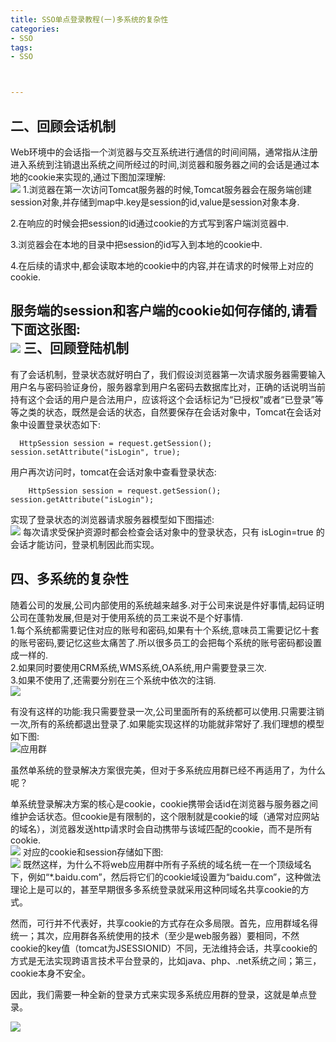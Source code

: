 ```yaml
---
title: SSO单点登录教程(一)多系统的复杂性
categories:
- SSO
tags:
- SSO



---
```





二、回顾会话机制
--------

Web环境中的会话指一个浏览器与交互系统进行通信的时间间隔，通常指从注册进入系统到注销退出系统之间所经过的时间,浏览器和服务器之间的会话是通过本地的cookie来实现的,通过下图加深理解:  
![](http://i2.51cto.com/images/blog/201810/05/4c69bd92b81600894b3a8b3960b68f94.png?x-oss-process=image/watermark,size_16,text_QDUxQ1RP5Y2a5a6i,color_FFFFFF,t_100,g_se,x_10,y_10,shadow_90,type_ZmFuZ3poZW5naGVpdGk=)
1.浏览器在第一次访问Tomcat服务器的时候,Tomcat服务器会在服务端创建session对象,并存储到map中.key是session的id,value是session对象本身.  

2.在响应的时候会把session的id通过cookie的方式写到客户端浏览器中.  

3.浏览器会在本地的目录中把session的id写入到本地的cookie中.  

4.在后续的请求中,都会读取本地的cookie中的内容,并在请求的时候带上对应的cookie.

服务端的session和客户端的cookie如何存储的,请看下面这张图:  
![](http://i2.51cto.com/images/blog/201810/05/ed0328b0f5ab544291d7cd9302af9a2c.jpg?x-oss-process=image/watermark,size_16,text_QDUxQ1RP5Y2a5a6i,color_FFFFFF,t_100,g_se,x_10,y_10,shadow_90,type_ZmFuZ3poZW5naGVpdGk=)
三、回顾登陆机制
--------

有了会话机制，登录状态就好明白了，我们假设浏览器第一次请求服务器需要输入用户名与密码验证身份，服务器拿到用户名密码去数据库比对，正确的话说明当前持有这个会话的用户是合法用户，应该将这个会话标记为“已授权”或者“已登录”等等之类的状态，既然是会话的状态，自然要保存在会话对象中，Tomcat在会话对象中设置登录状态如下:

      HttpSession session = request.getSession();  session.setAttribute("isLogin", true);

用户再次访问时，tomcat在会话对象中查看登录状态:

        HttpSession session = request.getSession();    session.getAttribute("isLogin");

实现了登录状态的浏览器请求服务器模型如下图描述:  
![](http://i2.51cto.com/images/blog/201810/05/17a665ac911f100018fd65e87edc0003.png?x-oss-process=image/watermark,size_16,text_QDUxQ1RP5Y2a5a6i,color_FFFFFF,t_100,g_se,x_10,y_10,shadow_90,type_ZmFuZ3poZW5naGVpdGk=)
每次请求受保护资源时都会检查会话对象中的登录状态，只有 isLogin=true 的会话才能访问，登录机制因此而实现。

四、多系统的复杂性
---------

随着公司的发展,公司内部使用的系统越来越多.对于公司来说是件好事情,起码证明公司在蓬勃发展,但是对于使用系统的员工来说不是个好事情.  
1.每个系统都需要记住对应的账号和密码,如果有十个系统,意味员工需要记忆十套的账号密码,要记忆这些太痛苦了.所以很多员工的会把每个系统的账号密码都设置成一样的.  
2.如果同时要使用CRM系统,WMS系统,OA系统,用户需要登录三次.  
3.如果不使用了,还需要分别在三个系统中依次的注销.  
![](http://i2.51cto.com/images/blog/201810/05/12f539144feec6d5ee5d3a09e6d3f063.png?x-oss-process=image/watermark,size_16,text_QDUxQ1RP5Y2a5a6i,color_FFFFFF,t_100,g_se,x_10,y_10,shadow_90,type_ZmFuZ3poZW5naGVpdGk=)

有没有这样的功能:我只需要登录一次,公司里面所有的系统都可以使用.只需要注销一次,所有的系统都退出登录了.如果能实现这样的功能就非常好了.我们理想的模型如下图:  
![应用群](https://upload-images.jianshu.io/upload_images/5815733-3259c879458426f5.png?imageMogr2/auto-orient/strip%7CimageView2/2/w/1240)

虽然单系统的登录解决方案很完美，但对于多系统应用群已经不再适用了，为什么呢？

单系统登录解决方案的核心是cookie，cookie携带会话id在浏览器与服务器之间维护会话状态。但cookie是有限制的，这个限制就是cookie的域（通常对应网站的域名），浏览器发送http请求时会自动携带与该域匹配的cookie，而不是所有cookie.  
![](http://i2.51cto.com/images/blog/201810/05/74817703445165438d4d1d2dadf7f65d.png?x-oss-process=image/watermark,size_16,text_QDUxQ1RP5Y2a5a6i,color_FFFFFF,t_100,g_se,x_10,y_10,shadow_90,type_ZmFuZ3poZW5naGVpdGk=)
对应的cookie和session存储如下图:  
![](http://i2.51cto.com/images/blog/201810/05/6e9df377aee9f37c9e719886083f77bd.png?x-oss-process=image/watermark,size_16,text_QDUxQ1RP5Y2a5a6i,color_FFFFFF,t_100,g_se,x_10,y_10,shadow_90,type_ZmFuZ3poZW5naGVpdGk=)
既然这样，为什么不将web应用群中所有子系统的域名统一在一个顶级域名下，例如“*.baidu.com”，然后将它们的cookie域设置为“baidu.com”，这种做法理论上是可以的，甚至早期很多多系统登录就采用这种同域名共享cookie的方式。

然而，可行并不代表好，共享cookie的方式存在众多局限。首先，应用群域名得统一；其次，应用群各系统使用的技术（至少是web服务器）要相同，不然cookie的key值（tomcat为JSESSIONID）不同，无法维持会话，共享cookie的方式是无法实现跨语言技术平台登录的，比如java、php、.net系统之间；第三，cookie本身不安全。

因此，我们需要一种全新的登录方式来实现多系统应用群的登录，这就是单点登录。

![](http://i2.51cto.com/images/blog/201810/05/98f7a62ed4faf6c19f500942c3d7a557.jpg?x-oss-process=image/watermark,size_16,text_QDUxQ1RP5Y2a5a6i,color_FFFFFF,t_100,g_se,x_10,y_10,shadow_90,type_ZmFuZ3poZW5naGVpdGk=) 




